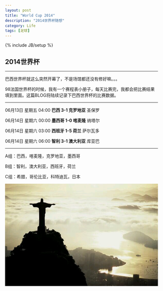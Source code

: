 ```yaml
---
layout: post
title: "World Cup 2014"
description: "2014世界杯随想"
category: Life
tags: [足球]
---
```

{% include JB/setup %}

## 2014世界杯

------
巴西世界杯就这么突然开幕了，不是场馆都还没有修好嘛。。。

98法国世界杯的时候，我有一个赛程表小册子，每天比赛完，我都会把比赛结果填到里面。这篇BLOG将陆续记录下巴西世界杯的比赛数据。

---

06月13日 星期五 04:00 **巴西 3-1 克罗地亚** 圣保罗

06月14日 星期六 00:00 **墨西哥 1-0 喀麦隆** 纳塔尔

06月14日 星期六 03:00 **西班牙 1-5 荷兰** 萨尔瓦多

06月14日 星期六 06:00 **智利 3-1 澳大利亚** 库亚巴

---

A组：巴西，喀麦隆，克罗地亚，墨西哥

B组：智利，澳大利亚，西班牙，荷兰

C组：希腊，哥伦比亚，科特迪瓦，日本



![world cup 2014](/images/2014/worldcup2014.jpg)